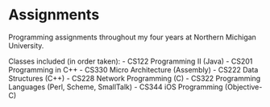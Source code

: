 Assignments
===========

Programming assignments throughout my four years at Northern Michigan University.

Classes included (in order taken):
	- CS122 Programming II (Java)
	- CS201 Programming in C++
	- CS330 Micro Architecture (Assembly)
	- CS222 Data Structures (C++)
	- CS228 Network Programming (C)
	- CS322 Programming Languages (Perl, Scheme, SmallTalk)
	- CS344 iOS Programming (Objective-C)